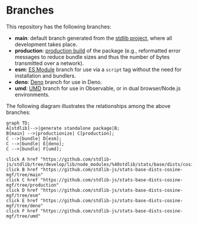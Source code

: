 <!--

@license Apache-2.0

Copyright (c) 2022 The Stdlib Authors.

Licensed under the Apache License, Version 2.0 (the "License");
you may not use this file except in compliance with the License.
You may obtain a copy of the License at

    http://www.apache.org/licenses/LICENSE-2.0

Unless required by applicable law or agreed to in writing, software
distributed under the License is distributed on an "AS IS" BASIS,
WITHOUT WARRANTIES OR CONDITIONS OF ANY KIND, either express or implied.
See the License for the specific language governing permissions and
limitations under the License.

-->

# Branches

This repository has the following branches:

-   **main**: default branch generated from the [stdlib project][stdlib-url], where all development takes place.
-   **production**: [production build][production-url] of the package (e.g., reformatted error messages to reduce bundle sizes and thus the number of bytes transmitted over a network).
-   **esm**: [ES Module][esm-url] branch for use via a `script` tag without the need for installation and bundlers.
-   **deno**: [Deno][deno-url] branch for use in Deno.
-   **umd**: [UMD][umd-url] branch for use in Observable, or in dual browser/Node.js environments.

The following diagram illustrates the relationships among the above branches:

```mermaid
graph TD;
A[stdlib]-->|generate standalone package|B;
B[main] -->|productionize| C[production];
C -->|bundle| D[esm];
C -->|bundle| E[deno];
C -->|bundle| F[umd];

click A href "https://github.com/stdlib-js/stdlib/tree/develop/lib/node_modules/%40stdlib/stats/base/dists/cosine/mgf"
click B href "https://github.com/stdlib-js/stats-base-dists-cosine-mgf/tree/main"
click C href "https://github.com/stdlib-js/stats-base-dists-cosine-mgf/tree/production"
click D href "https://github.com/stdlib-js/stats-base-dists-cosine-mgf/tree/esm"
click E href "https://github.com/stdlib-js/stats-base-dists-cosine-mgf/tree/deno"
click F href "https://github.com/stdlib-js/stats-base-dists-cosine-mgf/tree/umd"
```

[stdlib-url]: https://github.com/stdlib-js/stdlib/tree/develop/lib/node_modules/%40stdlib/stats/base/dists/cosine/mgf
[production-url]: https://github.com/stdlib-js/stats-base-dists-cosine-mgf/tree/production
[deno-url]: https://github.com/stdlib-js/stats-base-dists-cosine-mgf/tree/deno
[umd-url]: https://github.com/stdlib-js/stats-base-dists-cosine-mgf/tree/umd
[esm-url]: https://github.com/stdlib-js/stats-base-dists-cosine-mgf/tree/esm